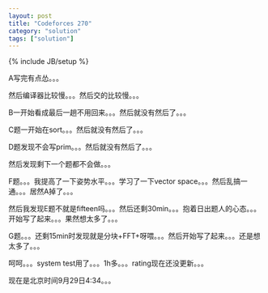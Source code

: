 ```yaml
---
layout: post
title: "Codeforces 270"
category: "solution"
tags: ["solution"]
---
```

{% include JB/setup %}

A写完有点怂。。。

然后编译器比较慢。。。然后交的比较慢。。。

B一开始看成最后一趟不用回来。。。然后就没有然后了。。。

C题一开始在sort。。。然后就没有然后了。。。

D题发现不会写prim。。。然后就没有然后了。。。

然后发现剩下一个题都不会做。。。

F题。。。我提高了一下姿势水平。。。学习了一下vector space。。。然后乱搞一通。。。居然A掉了。。。

然后我发现E题不就是fifteen吗。。。然后还剩30min。。。抱着日出题人的心态。。。开始写了起来。。。果然想太多了。。。

G题。。。还剩15min时发现就是分块+FFT+呀喂。。。然后开始写了起来。。。还是想太多了。。。

呵呵。。。system test用了。。。1h多。。。rating现在还没更新。。。

现在是北京时间9月29日4:34。。。